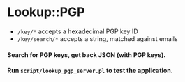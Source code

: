 Lookup::PGP
===========

- `/key/*` accepts a hexadecimal PGP key ID
- `/key/search/*` accepts a string, matched against emails

#### Search for PGP keys, get back JSON (with PGP keys).

#### Run `script/lookup_pgp_server.pl` to test the application.
